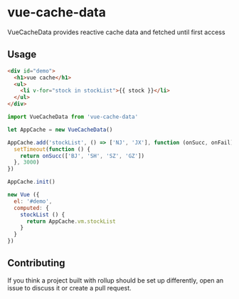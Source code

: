 # vue-cache-data
VueCacheData provides reactive cache data and fetched until first access

## Usage
```html
<div id="demo">
  <h1>vue cache</h1>
  <ul>
    <li v-for="stock in stockList">{{ stock }}</li>
  </ul>
</div>
```
```javascript
import VueCacheData from 'vue-cache-data'

let AppCache = new VueCacheData()

AppCache.add('stockList', () => ['NJ', 'JX'], function (onSucc, onFail) {
  setTimeout(function () {
    return onSucc(['BJ', 'SH', 'SZ', 'GZ'])
  }, 3000)
})

AppCache.init()

new Vue ({
  el: '#demo',
  computed: {
    stockList () {
      return AppCache.vm.stockList
    }
  }
})
```

## Contributing

If you think a project built with rollup should be set up differently, open an
issue to discuss it or create a pull request.
